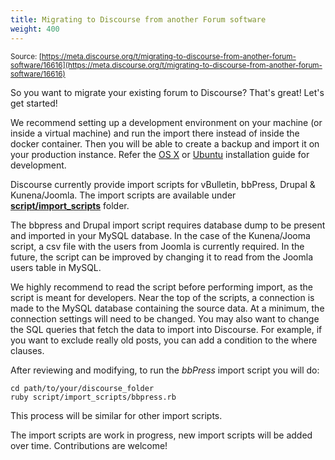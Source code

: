```yaml
---
title: Migrating to Discourse from another Forum software
weight: 400
---
```


<small class="documentation-source">Source: [https://meta.discourse.org/t/migrating-to-discourse-from-another-forum-software/16616](https://meta.discourse.org/t/migrating-to-discourse-from-another-forum-software/16616)</small>

So you want to migrate your existing forum to Discourse? That's great! Let's get started!

We recommend setting up a development environment on your machine (or inside a virtual machine) and run the import there instead of inside the docker container. Then you will be able to create a backup and import it on your production instance. Refer the [OS X](https://meta.discourse.org/t/beginners-guide-to-install-discourse-on-mac-os-x-for-development/15772) or [Ubuntu](https://meta.discourse.org/t/beginners-guide-to-install-discourse-on-ubuntu-for-development/14727) installation guide for development.

Discourse currently provide import scripts for vBulletin, bbPress, Drupal & Kunena/Joomla. The import scripts are available under **[script/import_scripts](https://github.com/discourse/discourse/tree/master/script/import_scripts)** folder.

The bbpress and Drupal import script requires database dump to be present and imported in your MySQL database. In the case of the Kunena/Jooma script, a csv file with the users from Joomla is currently required. In the future, the script can be improved by changing it to read from the Joomla users table in MySQL.

We highly recommend to read the script before performing import, as the script is meant for developers. Near the top of the scripts, a connection is made to the MySQL database containing the source data. At a minimum, the connection settings will need to be changed. You may also want to change the SQL queries that fetch the data to import into Discourse. For example, if you want to exclude really old posts, you can add a condition to the where clauses.

After reviewing and modifying, to run the *bbPress* import script you will do:

    cd path/to/your/discourse_folder
    ruby script/import_scripts/bbpress.rb

This process will be similar for other import scripts.

The import scripts are work in progress, new import scripts will be added over time. Contributions are welcome!
